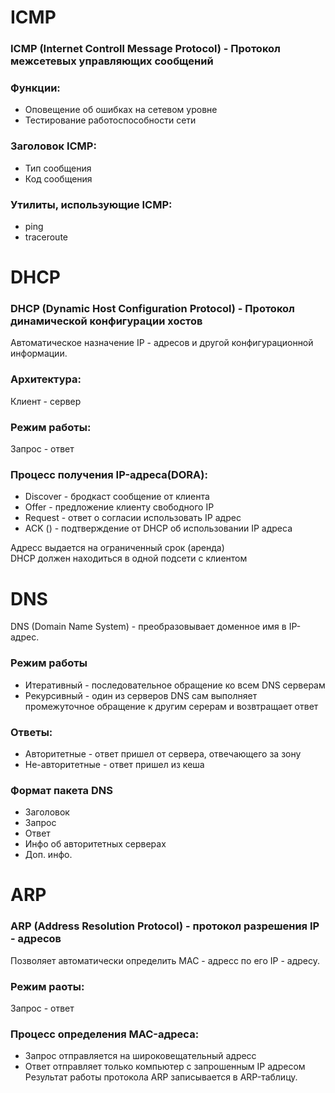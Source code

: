 # ICMP
### ICMP (Internet Controll Message Protocol) - Протокол межсетевых управляющих сообщений
### Функции:
  - Оповещение об ошибках на сетевом уровне
  - Тестирование работоспособности сети
### Заголовок ICMP:
  - Тип сообщения
  - Код сообщения
### Утилиты, использующие ICMP:
  - ping
  - traceroute
    
# DHCP
### DHCP (Dynamic Host Configuration Protocol) - Протокол динамической конфигурации хостов
Автоматическое назначение IP - адресов и другой конфигурационной информации.
### Архитектура: 
Клиент - сервер
### Режим работы:
Запрос - ответ
### Процесс получения IP-адреса(DORA):
  - Discover - бродкаст сообщение от клиента
  - Offer - предложение клиенту свободного IP
  - Request - ответ о согласии использовать IP адрес
  - ACK () - подтверждение от DHCP об использовании IP адреса
  
Адресс выдается на ограниченный срок (аренда)  
DHCP должен находиться в одной подсети с клиентом  

# DNS
DNS (Domain Name System) - преобразовывает доменное имя в IP-адрес.
### Режим работы
  - Итеративный - последовательное обращение ко всем DNS серверам
  - Рекурсивный - один из серверов DNS сам выполняет промежуточное обращение к другим серерам и возвтращает ответ
### Ответы:
  - Авторитетные - ответ пришел от сервера, отвечающего за зону
  - Не-авторитетные - ответ пришел из кеша
### Формат пакета DNS
  - Заголовок
  - Запрос
  - Ответ
  - Инфо об авторитетных серверах
  - Доп. инфо.

# ARP 
###  ARP (Address Resolution Protocol) - протокол разрешения IP - адресов

Позволяет автоматически определить MAC - адресс по его IP - адресу.
### Режим раоты:
Запрос - ответ
### Процесс определения MAC-адреса:
  - Запрос отправляется на широковещательный адресс
  - Ответ отправляет только компьютер с запрошенным IP адресом
Результат работы протокола ARP записывается в ARP-таблицу.

